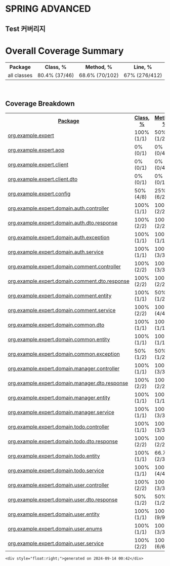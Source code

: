 # SPRING ADVANCED

## Test 커버리지 

<h1>Overall Coverage Summary </h1>
<table class="coverageStats">
  <tr>
    <th class="name">Package</th>
<th class="coverageStat 
">
  Class, %
</th>
<th class="coverageStat 
">
  Method, %
</th>
<th class="coverageStat 
">
  Line, %
</th>
  </tr>
  <tr>
    <td class="name">all classes</td>
<td class="coverageStat">
  <span class="percent">
    80.4%
  </span>
  <span class="absValue">
    (37/46)
  </span>
</td>
<td class="coverageStat">
  <span class="percent">
    68.6%
  </span>
  <span class="absValue">
    (70/102)
  </span>
</td>
<td class="coverageStat">
  <span class="percent">
    67%
  </span>
  <span class="absValue">
    (276/412)
  </span>
</td>
  </tr>
</table>

<br/>
<h2>Coverage Breakdown</h2>

<table class="coverageStats">
<tr>
  <th class="name  sortedAsc
">
<a href="index_SORT_BY_NAME_DESC.html">Package</a>  </th>
<th class="coverageStat 
">
  <a href="index_SORT_BY_CLASS.html">Class, %</a>
</th>
<th class="coverageStat 
">
  <a href="index_SORT_BY_METHOD.html">Method, %</a>
</th>
<th class="coverageStat 
">
  <a href="index_SORT_BY_LINE.html">Line, %</a>
</th>
</tr>
  <tr>
    <td class="name"><a href="ns-1/index.html">org.example.expert</a></td>
<td class="coverageStat">
  <span class="percent">
    100%
  </span>
  <span class="absValue">
    (1/1)
  </span>
</td>
<td class="coverageStat">
  <span class="percent">
    50%
  </span>
  <span class="absValue">
    (1/2)
  </span>
</td>
<td class="coverageStat">
  <span class="percent">
    33.3%
  </span>
  <span class="absValue">
    (1/3)
  </span>
</td>
  </tr>
  <tr>
    <td class="name"><a href="ns-2/index.html">org.example.expert.aop</a></td>
<td class="coverageStat">
  <span class="percent">
    0%
  </span>
  <span class="absValue">
    (0/1)
  </span>
</td>
<td class="coverageStat">
  <span class="percent">
    0%
  </span>
  <span class="absValue">
    (0/4)
  </span>
</td>
<td class="coverageStat">
  <span class="percent">
    0%
  </span>
  <span class="absValue">
    (0/16)
  </span>
</td>
  </tr>
  <tr>
    <td class="name"><a href="ns-3/index.html">org.example.expert.client</a></td>
<td class="coverageStat">
  <span class="percent">
    0%
  </span>
  <span class="absValue">
    (0/1)
  </span>
</td>
<td class="coverageStat">
  <span class="percent">
    0%
  </span>
  <span class="absValue">
    (0/4)
  </span>
</td>
<td class="coverageStat">
  <span class="percent">
    0%
  </span>
  <span class="absValue">
    (0/23)
  </span>
</td>
  </tr>
  <tr>
    <td class="name"><a href="ns-4/index.html">org.example.expert.client.dto</a></td>
<td class="coverageStat">
  <span class="percent">
    0%
  </span>
  <span class="absValue">
    (0/1)
  </span>
</td>
<td class="coverageStat">
  <span class="percent">
    0%
  </span>
  <span class="absValue">
    (0/1)
  </span>
</td>
<td class="coverageStat">
  <span class="percent">
    0%
  </span>
  <span class="absValue">
    (0/3)
  </span>
</td>
  </tr>
  <tr>
    <td class="name"><a href="ns-5/index.html">org.example.expert.config</a></td>
<td class="coverageStat">
  <span class="percent">
    50%
  </span>
  <span class="absValue">
    (4/8)
  </span>
</td>
<td class="coverageStat">
  <span class="percent">
    25%
  </span>
  <span class="absValue">
    (6/24)
  </span>
</td>
<td class="coverageStat">
  <span class="percent">
    12.6%
  </span>
  <span class="absValue">
    (12/95)
  </span>
</td>
  </tr>
  <tr>
    <td class="name"><a href="ns-6/index.html">org.example.expert.domain.auth.controller</a></td>
<td class="coverageStat">
  <span class="percent">
    100%
  </span>
  <span class="absValue">
    (1/1)
  </span>
</td>
<td class="coverageStat">
  <span class="percent">
    100%
  </span>
  <span class="absValue">
    (2/2)
  </span>
</td>
<td class="coverageStat">
  <span class="percent">
    100%
  </span>
  <span class="absValue">
    (2/2)
  </span>
</td>
  </tr>
  <tr>
    <td class="name"><a href="ns-7/index.html">org.example.expert.domain.auth.dto.response</a></td>
<td class="coverageStat">
  <span class="percent">
    100%
  </span>
  <span class="absValue">
    (2/2)
  </span>
</td>
<td class="coverageStat">
  <span class="percent">
    100%
  </span>
  <span class="absValue">
    (2/2)
  </span>
</td>
<td class="coverageStat">
  <span class="percent">
    100%
  </span>
  <span class="absValue">
    (6/6)
  </span>
</td>
  </tr>
  <tr>
    <td class="name"><a href="ns-8/index.html">org.example.expert.domain.auth.exception</a></td>
<td class="coverageStat">
  <span class="percent">
    100%
  </span>
  <span class="absValue">
    (1/1)
  </span>
</td>
<td class="coverageStat">
  <span class="percent">
    100%
  </span>
  <span class="absValue">
    (1/1)
  </span>
</td>
<td class="coverageStat">
  <span class="percent">
    100%
  </span>
  <span class="absValue">
    (2/2)
  </span>
</td>
  </tr>
  <tr>
    <td class="name"><a href="ns-9/index.html">org.example.expert.domain.auth.service</a></td>
<td class="coverageStat">
  <span class="percent">
    100%
  </span>
  <span class="absValue">
    (1/1)
  </span>
</td>
<td class="coverageStat">
  <span class="percent">
    100%
  </span>
  <span class="absValue">
    (3/3)
  </span>
</td>
<td class="coverageStat">
  <span class="percent">
    100%
  </span>
  <span class="absValue">
    (21/21)
  </span>
</td>
  </tr>
  <tr>
    <td class="name"><a href="ns-a/index.html">org.example.expert.domain.comment.controller</a></td>
<td class="coverageStat">
  <span class="percent">
    100%
  </span>
  <span class="absValue">
    (2/2)
  </span>
</td>
<td class="coverageStat">
  <span class="percent">
    100%
  </span>
  <span class="absValue">
    (3/3)
  </span>
</td>
<td class="coverageStat">
  <span class="percent">
    100%
  </span>
  <span class="absValue">
    (4/4)
  </span>
</td>
  </tr>
  <tr>
    <td class="name"><a href="ns-b/index.html">org.example.expert.domain.comment.dto.response</a></td>
<td class="coverageStat">
  <span class="percent">
    100%
  </span>
  <span class="absValue">
    (2/2)
  </span>
</td>
<td class="coverageStat">
  <span class="percent">
    100%
  </span>
  <span class="absValue">
    (2/2)
  </span>
</td>
<td class="coverageStat">
  <span class="percent">
    100%
  </span>
  <span class="absValue">
    (10/10)
  </span>
</td>
  </tr>
  <tr>
    <td class="name"><a href="ns-c/index.html">org.example.expert.domain.comment.entity</a></td>
<td class="coverageStat">
  <span class="percent">
    100%
  </span>
  <span class="absValue">
    (1/1)
  </span>
</td>
<td class="coverageStat">
  <span class="percent">
    50%
  </span>
  <span class="absValue">
    (1/2)
  </span>
</td>
<td class="coverageStat">
  <span class="percent">
    71.4%
  </span>
  <span class="absValue">
    (5/7)
  </span>
</td>
  </tr>
  <tr>
    <td class="name"><a href="ns-d/index.html">org.example.expert.domain.comment.service</a></td>
<td class="coverageStat">
  <span class="percent">
    100%
  </span>
  <span class="absValue">
    (2/2)
  </span>
</td>
<td class="coverageStat">
  <span class="percent">
    100%
  </span>
  <span class="absValue">
    (4/4)
  </span>
</td>
<td class="coverageStat">
  <span class="percent">
    100%
  </span>
  <span class="absValue">
    (27/27)
  </span>
</td>
  </tr>
  <tr>
    <td class="name"><a href="ns-e/index.html">org.example.expert.domain.common.dto</a></td>
<td class="coverageStat">
  <span class="percent">
    100%
  </span>
  <span class="absValue">
    (1/1)
  </span>
</td>
<td class="coverageStat">
  <span class="percent">
    100%
  </span>
  <span class="absValue">
    (1/1)
  </span>
</td>
<td class="coverageStat">
  <span class="percent">
    100%
  </span>
  <span class="absValue">
    (5/5)
  </span>
</td>
  </tr>
  <tr>
    <td class="name"><a href="ns-f/index.html">org.example.expert.domain.common.entity</a></td>
<td class="coverageStat">
  <span class="percent">
    100%
  </span>
  <span class="absValue">
    (1/1)
  </span>
</td>
<td class="coverageStat">
  <span class="percent">
    100%
  </span>
  <span class="absValue">
    (1/1)
  </span>
</td>
<td class="coverageStat">
  <span class="percent">
    100%
  </span>
  <span class="absValue">
    (1/1)
  </span>
</td>
  </tr>
  <tr>
    <td class="name"><a href="ns-10/index.html">org.example.expert.domain.common.exception</a></td>
<td class="coverageStat">
  <span class="percent">
    50%
  </span>
  <span class="absValue">
    (1/2)
  </span>
</td>
<td class="coverageStat">
  <span class="percent">
    50%
  </span>
  <span class="absValue">
    (1/2)
  </span>
</td>
<td class="coverageStat">
  <span class="percent">
    50%
  </span>
  <span class="absValue">
    (2/4)
  </span>
</td>
  </tr>
  <tr>
    <td class="name"><a href="ns-11/index.html">org.example.expert.domain.manager.controller</a></td>
<td class="coverageStat">
  <span class="percent">
    100%
  </span>
  <span class="absValue">
    (1/1)
  </span>
</td>
<td class="coverageStat">
  <span class="percent">
    100%
  </span>
  <span class="absValue">
    (3/3)
  </span>
</td>
<td class="coverageStat">
  <span class="percent">
    100%
  </span>
  <span class="absValue">
    (5/5)
  </span>
</td>
  </tr>
  <tr>
    <td class="name"><a href="ns-12/index.html">org.example.expert.domain.manager.dto.response</a></td>
<td class="coverageStat">
  <span class="percent">
    100%
  </span>
  <span class="absValue">
    (2/2)
  </span>
</td>
<td class="coverageStat">
  <span class="percent">
    100%
  </span>
  <span class="absValue">
    (2/2)
  </span>
</td>
<td class="coverageStat">
  <span class="percent">
    100%
  </span>
  <span class="absValue">
    (8/8)
  </span>
</td>
  </tr>
  <tr>
    <td class="name"><a href="ns-13/index.html">org.example.expert.domain.manager.entity</a></td>
<td class="coverageStat">
  <span class="percent">
    100%
  </span>
  <span class="absValue">
    (1/1)
  </span>
</td>
<td class="coverageStat">
  <span class="percent">
    100%
  </span>
  <span class="absValue">
    (1/1)
  </span>
</td>
<td class="coverageStat">
  <span class="percent">
    100%
  </span>
  <span class="absValue">
    (4/4)
  </span>
</td>
  </tr>
  <tr>
    <td class="name"><a href="ns-14/index.html">org.example.expert.domain.manager.service</a></td>
<td class="coverageStat">
  <span class="percent">
    100%
  </span>
  <span class="absValue">
    (1/1)
  </span>
</td>
<td class="coverageStat">
  <span class="percent">
    100%
  </span>
  <span class="absValue">
    (3/3)
  </span>
</td>
<td class="coverageStat">
  <span class="percent">
    100%
  </span>
  <span class="absValue">
    (39/39)
  </span>
</td>
  </tr>
  <tr>
    <td class="name"><a href="ns-15/index.html">org.example.expert.domain.todo.controller</a></td>
<td class="coverageStat">
  <span class="percent">
    100%
  </span>
  <span class="absValue">
    (1/1)
  </span>
</td>
<td class="coverageStat">
  <span class="percent">
    100%
  </span>
  <span class="absValue">
    (3/3)
  </span>
</td>
<td class="coverageStat">
  <span class="percent">
    100%
  </span>
  <span class="absValue">
    (3/3)
  </span>
</td>
  </tr>
  <tr>
    <td class="name"><a href="ns-16/index.html">org.example.expert.domain.todo.dto.response</a></td>
<td class="coverageStat">
  <span class="percent">
    100%
  </span>
  <span class="absValue">
    (2/2)
  </span>
</td>
<td class="coverageStat">
  <span class="percent">
    100%
  </span>
  <span class="absValue">
    (2/2)
  </span>
</td>
<td class="coverageStat">
  <span class="percent">
    100%
  </span>
  <span class="absValue">
    (16/16)
  </span>
</td>
  </tr>
  <tr>
    <td class="name"><a href="ns-17/index.html">org.example.expert.domain.todo.entity</a></td>
<td class="coverageStat">
  <span class="percent">
    100%
  </span>
  <span class="absValue">
    (1/1)
  </span>
</td>
<td class="coverageStat">
  <span class="percent">
    66.7%
  </span>
  <span class="absValue">
    (2/3)
  </span>
</td>
<td class="coverageStat">
  <span class="percent">
    75%
  </span>
  <span class="absValue">
    (9/12)
  </span>
</td>
  </tr>
  <tr>
    <td class="name"><a href="ns-18/index.html">org.example.expert.domain.todo.service</a></td>
<td class="coverageStat">
  <span class="percent">
    100%
  </span>
  <span class="absValue">
    (1/1)
  </span>
</td>
<td class="coverageStat">
  <span class="percent">
    100%
  </span>
  <span class="absValue">
    (4/4)
  </span>
</td>
<td class="coverageStat">
  <span class="percent">
    100%
  </span>
  <span class="absValue">
    (32/32)
  </span>
</td>
  </tr>
  <tr>
    <td class="name"><a href="ns-19/index.html">org.example.expert.domain.user.controller</a></td>
<td class="coverageStat">
  <span class="percent">
    100%
  </span>
  <span class="absValue">
    (2/2)
  </span>
</td>
<td class="coverageStat">
  <span class="percent">
    100%
  </span>
  <span class="absValue">
    (3/3)
  </span>
</td>
<td class="coverageStat">
  <span class="percent">
    100%
  </span>
  <span class="absValue">
    (5/5)
  </span>
</td>
  </tr>
  <tr>
    <td class="name"><a href="ns-1a/index.html">org.example.expert.domain.user.dto.response</a></td>
<td class="coverageStat">
  <span class="percent">
    50%
  </span>
  <span class="absValue">
    (1/2)
  </span>
</td>
<td class="coverageStat">
  <span class="percent">
    50%
  </span>
  <span class="absValue">
    (1/2)
  </span>
</td>
<td class="coverageStat">
  <span class="percent">
    66.7%
  </span>
  <span class="absValue">
    (4/6)
  </span>
</td>
  </tr>
  <tr>
    <td class="name"><a href="ns-1b/index.html">org.example.expert.domain.user.entity</a></td>
<td class="coverageStat">
  <span class="percent">
    100%
  </span>
  <span class="absValue">
    (1/1)
  </span>
</td>
<td class="coverageStat">
  <span class="percent">
    100%
  </span>
  <span class="absValue">
    (9/9)
  </span>
</td>
<td class="coverageStat">
  <span class="percent">
    100%
  </span>
  <span class="absValue">
    (23/23)
  </span>
</td>
  </tr>
  <tr>
    <td class="name"><a href="ns-1c/index.html">org.example.expert.domain.user.enums</a></td>
<td class="coverageStat">
  <span class="percent">
    100%
  </span>
  <span class="absValue">
    (1/1)
  </span>
</td>
<td class="coverageStat">
  <span class="percent">
    100%
  </span>
  <span class="absValue">
    (3/3)
  </span>
</td>
<td class="coverageStat">
  <span class="percent">
    100%
  </span>
  <span class="absValue">
    (6/6)
  </span>
</td>
  </tr>
  <tr>
    <td class="name"><a href="ns-1d/index.html">org.example.expert.domain.user.service</a></td>
<td class="coverageStat">
  <span class="percent">
    100%
  </span>
  <span class="absValue">
    (2/2)
  </span>
</td>
<td class="coverageStat">
  <span class="percent">
    100%
  </span>
  <span class="absValue">
    (6/6)
  </span>
</td>
<td class="coverageStat">
  <span class="percent">
    100%
  </span>
  <span class="absValue">
    (24/24)
  </span>
</td>
  </tr>
</table>
</div>
    
    <div style="float:right;">generated on 2024-09-14 00:42</div>
</div>
</body>
</html>

